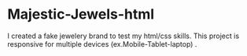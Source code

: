 # Majestic-Jewels-html
I created a fake jewelery brand to test my html/css skills.
This project is responsive for multiple devices (ex.Mobile-Tablet-laptop) .
